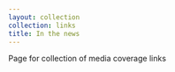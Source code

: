 ```yaml
---
layout: collection
collection: links
title: In the news
---
```


Page for collection of media coverage links